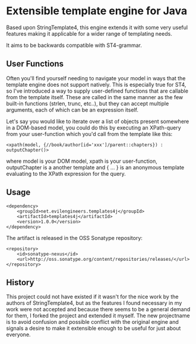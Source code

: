 Extensible template engine for Java
===================================

Based upon StringTemplate4, this engine extends it with some very useful features making it applicable for a wider range of templating needs.  

It aims to be backwards compatible with ST4-grammar.


User Functions
--------------

Often you'll find yourself needing to navigate your model in ways that the template engine does not support natively.  This is especially true for ST4, so I've introduced a way to supply user-defined functions that are callable from the template itself.  These are called in the same manner as the few built-in functions (strlen, trunc, etc..), but they can accept multiple arguments, each of which can be an expression itself. 

Let's say you would like to iterate over a list of objects present somewhere in a DOM-based model, you could do this by executing an XPath-query from your user-function which you'd call from the template like this:

    <xpath(model, {//book/author[id='xxx']/parent::chapters}) : outputChapter()>

where model is your DOM model, xpath is your user-function, outputChapter is a another template and { ... } is an anonymous template evaluating to the XPath expression for the query. 


Usage
-----

    <dependency>
        <groupId>net.evilengineers.templates4j</groupId>
        <artifactId>templates4j</artifactId>
        <version>1.0.0</version>
    </dependency>

The artifact is released in the OSS Sonatype repository: 

    <repository>
        <id>sonatype-nexus</id>
        <url>http://oss.sonatype.org/content/repositories/releases/</url>
    </repository>


History
-------

This project could not have existed if it wasn't for the nice work by the authors of StringTemplate4, but as the features I found necessary in my work were not accepted and because there seems to be a general demand for them, I forked the project and extended it myself.  The new projectname is to avoid confusion and possible conflict with the original engine and signals a desire to make it extensible enough to be useful for just about everyone. 
